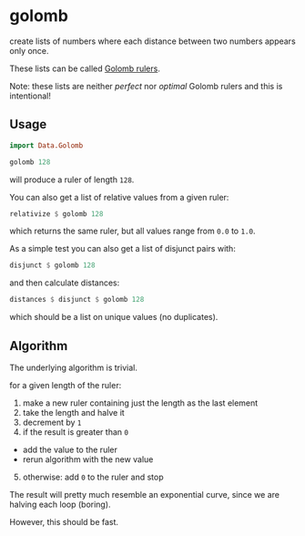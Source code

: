 # golomb

create lists of numbers where each distance between two numbers appears only once.

These lists can be called [Golomb rulers](https://en.wikipedia.org/wiki/Golomb_ruler).

Note: these lists are neither _perfect_ nor _optimal_ Golomb rulers and this is intentional!

## Usage

```haskell
import Data.Golomb

golomb 128
```

will produce a ruler of length `128`.

You can also get a list of relative values from a given ruler:

```haskell
relativize $ golomb 128
```

which returns the same ruler, but all values range from `0.0` to `1.0`.

As a simple test you can also get a list of disjunct pairs with:

```haskell
disjunct $ golomb 128
```

and then calculate distances:

```haskell
distances $ disjunct $ golomb 128
```

which should be a list on unique values (no duplicates).

## Algorithm

The underlying algorithm is trivial.

for a given length of the ruler:

1. make a new ruler containing just the length as the last element
2. take the length and halve it
3. decrement by `1`
4. if the result is greater than `0`
  - add the value to the ruler
  - rerun algorithm with the new value
5. otherwise: add `0` to the ruler and stop

The result will pretty much resemble an exponential curve,
since we are halving each loop (boring).

However, this should be fast.
